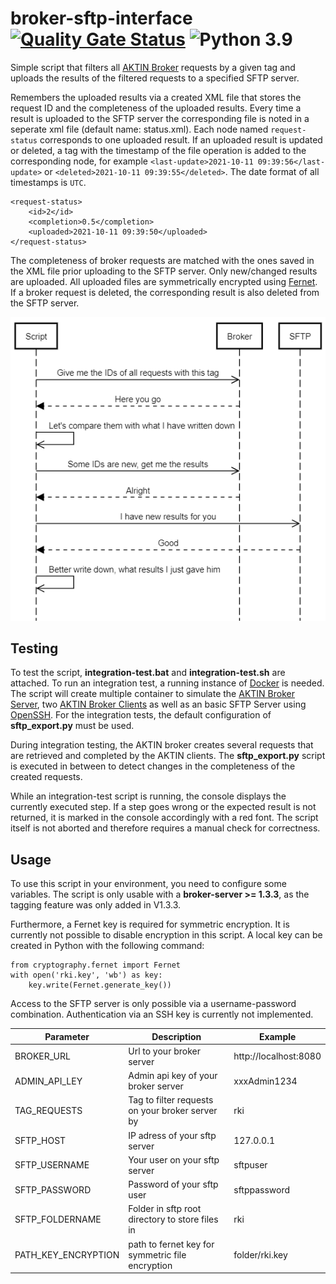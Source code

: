 # broker-sftp-interface [![Quality Gate Status](https://sonarcloud.io/api/project_badges/measure?project=aktin_broker-sftp-interface&metric=alert_status)](https://sonarcloud.io/dashboard?id=aktin_broker-sftp-interface) ![Python 3.9](https://img.shields.io/badge/python-3.9-blue)

Simple script that filters all [AKTIN Broker](https://github.com/aktin/broker) requests by a given tag and uploads the results of the filtered requests to a specified SFTP server.

Remembers the uploaded results via a created XML file that stores the request ID and the completeness of the uploaded results. Every time a result is uploaded to the SFTP server the corresponding file is noted in a seperate xml file (default name: status.xml). Each node named `request-status` corresponds to one uploaded result. If an uploaded result is updated or deleted, a tag with the timestamp of the file operation is added to the corresponding node, for example `<last-update>2021-10-11 09:39:56</last-update>` or `<deleted>2021-10-11 09:39:55</deleted>`. The date format of all timestamps is `UTC`.

```
<request-status>
    <id>2</id>
    <completion>0.5</completion>
    <uploaded>2021-10-11 09:39:50</uploaded>
</request-status>
```

The completeness of broker requests are matched with the ones saved in the XML file prior uploading to the SFTP server. Only new/changed results are uploaded. All uploaded files are symmetrically encrypted using [Fernet](https://github.com/fernet/spec/blob/master/Spec.md). If a broker request is deleted, the corresponding result is also deleted from the SFTP server.

![sequence diagram](./docs/sequence.png)

## Testing

To test the script, **integration-test.bat** and **integration-test.sh** are attached. To run an integration test, a running instance of [Docker](https://www.docker.com/) is needed. The script will create multiple container to simulate the [AKTIN Broker Server](https://github.com/aktin/broker/tree/master/broker-server), two [AKTIN Broker Clients](https://github.com/aktin/broker/tree/master/broker-client) as well as an basic SFTP Server using [OpenSSH](https://www.openssh.com/). For the integration tests, the default configuration of **sftp_export.py** must be used.

During integration testing, the AKTIN broker creates several requests that are retrieved and completed by the AKTIN clients. The **sftp_export.py** script is executed in between to detect changes in the completeness of the created requests. 

While an integration-test script is running, the console displays the currently executed step. If a step goes wrong or the expected result is not returned, it is marked in the console accordingly with a red font. The script itself is not aborted and therefore requires a manual check for correctness.

## Usage
To use this script in your environment, you need to configure some variables. The script is only usable with a **broker-server >= 1.3.3**, as the tagging feature was only added in V1.3.3. 

Furthermore, a Fernet key is required for symmetric encryption. It is currently not possible to disable encryption in this script. A local key can be created in Python with the following command: 

```
from cryptography.fernet import Fernet
with open('rki.key', 'wb') as key:
    key.write(Fernet.generate_key())
```

Access to the SFTP server is only possible via a username-password combination. Authentication via an SSH key is currently not implemented.


| Parameter  | Description | Example |
| ------------- | ------------- | ------------- |
| BROKER_URL | Url to your broker server | http://localhost:8080 |
| ADMIN_API_LEY | Admin api key of your broker server | xxxAdmin1234 |
| TAG_REQUESTS | Tag to filter requests on your broker server by | rki |
| SFTP_HOST | IP adress of your sftp server | 127.0.0.1 |
| SFTP_USERNAME | Your user on your sftp server | sftpuser |
| SFTP_PASSWORD | Password of your sftp user | sftppassword |
| SFTP_FOLDERNAME | Folder in sftp root directory to store files in | rki |
| PATH_KEY_ENCRYPTION | path to fernet key for symmetric file encryption | folder/rki.key |
